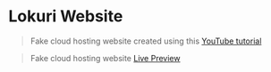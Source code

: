 # Lokuri Website

> Fake cloud hosting website created using this [YouTube tutorial](https://www.youtube.com/watch?v=p0bGHP-PXD4)

> Fake cloud hosting website [Live Preview](rsous.github.io/loruki)
